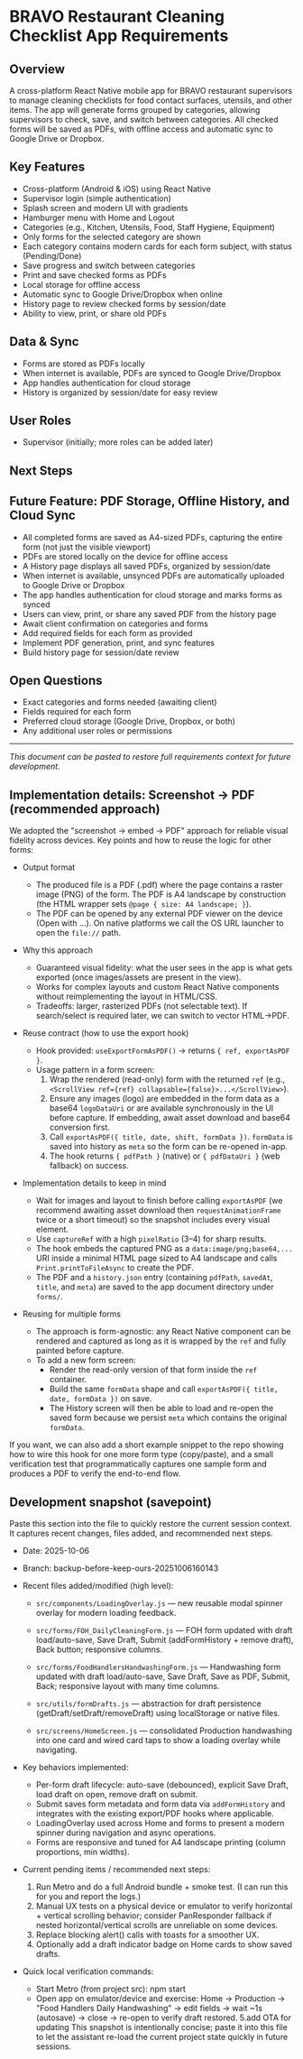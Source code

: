 # BRAVO Restaurant Cleaning Checklist App Requirements

## Overview
A cross-platform React Native mobile app for BRAVO restaurant supervisors to manage cleaning checklists for food contact surfaces, utensils, and other items. The app will generate forms grouped by categories, allowing supervisors to check, save, and switch between categories. All checked forms will be saved as PDFs, with offline access and automatic sync to Google Drive or Dropbox.

## Key Features
- Cross-platform (Android & iOS) using React Native
- Supervisor login (simple authentication)
- Splash screen and modern UI with gradients
- Hamburger menu with Home and Logout
- Categories (e.g., Kitchen, Utensils, Food, Staff Hygiene, Equipment)
- Only forms for the selected category are shown
- Each category contains modern cards for each form subject, with status (Pending/Done)
- Save progress and switch between categories
- Print and save checked forms as PDFs
- Local storage for offline access
- Automatic sync to Google Drive/Dropbox when online
- History page to review checked forms by session/date
- Ability to view, print, or share old PDFs

## Data & Sync
- Forms are stored as PDFs locally
- When internet is available, PDFs are synced to Google Drive/Dropbox
- App handles authentication for cloud storage
- History is organized by session/date for easy review

## User Roles
- Supervisor (initially; more roles can be added later)

## Next Steps

## Future Feature: PDF Storage, Offline History, and Cloud Sync
- All completed forms are saved as A4-sized PDFs, capturing the entire form (not just the visible viewport)
- PDFs are stored locally on the device for offline access
- A History page displays all saved PDFs, organized by session/date
- When internet is available, unsynced PDFs are automatically uploaded to Google Drive or Dropbox
- The app handles authentication for cloud storage and marks forms as synced
- Users can view, print, or share any saved PDF from the history page
- Await client confirmation on categories and forms
- Add required fields for each form as provided
- Implement PDF generation, print, and sync features
- Build history page for session/date review

## Open Questions
- Exact categories and forms needed (awaiting client)
- Fields required for each form
- Preferred cloud storage (Google Drive, Dropbox, or both)
- Any additional user roles or permissions

---
*This document can be pasted to restore full requirements context for future development.*

## Implementation details: Screenshot → PDF (recommended approach)

We adopted the "screenshot → embed → PDF" approach for reliable visual fidelity across devices. Key points and how to reuse the logic for other forms:

- Output format
	- The produced file is a PDF (.pdf) where the page contains a raster image (PNG) of the form. The PDF is A4 landscape by construction (the HTML wrapper sets `@page { size: A4 landscape; }`).
	- The PDF can be opened by any external PDF viewer on the device (Open with ...). On native platforms we call the OS URL launcher to open the `file://` path.

- Why this approach
	- Guaranteed visual fidelity: what the user sees in the app is what gets exported (once images/assets are present in the view).
	- Works for complex layouts and custom React Native components without reimplementing the layout in HTML/CSS.
	- Tradeoffs: larger, rasterized PDFs (not selectable text). If search/select is required later, we can switch to vector HTML→PDF.

- Reuse contract (how to use the export hook)
	- Hook provided: `useExportFormAsPDF()` → returns `{ ref, exportAsPDF }`.
	- Usage pattern in a form screen:
		1. Wrap the rendered (read-only) form with the returned `ref` (e.g., `<ScrollView ref={ref} collapsable={false}>...</ScrollView>`).
		2. Ensure any images (logo) are embedded in the form data as a base64 `logoDataUri` or are available synchronously in the UI before capture. If embedding, await asset download and base64 conversion first.
		3. Call `exportAsPDF({ title, date, shift, formData })`. `formData` is saved into history as `meta` so the form can be re-opened in-app.
		4. The hook returns `{ pdfPath }` (native) or `{ pdfDataUri }` (web fallback) on success.

- Implementation details to keep in mind
	- Wait for images and layout to finish before calling `exportAsPDF` (we recommend awaiting asset download then `requestAnimationFrame` twice or a short timeout) so the snapshot includes every visual element.
	- Use `captureRef` with a high `pixelRatio` (3–4) for sharp results.
	- The hook embeds the captured PNG as a `data:image/png;base64,...` URI inside a minimal HTML page sized to A4 landscape and calls `Print.printToFileAsync` to create the PDF.
	- The PDF and a `history.json` entry (containing `pdfPath`, `savedAt`, `title`, and `meta`) are saved to the app document directory under `forms/`.

- Reusing for multiple forms
	- The approach is form-agnostic: any React Native component can be rendered and captured as long as it is wrapped by the `ref` and fully painted before capture.
	- To add a new form screen:
		- Render the read-only version of that form inside the `ref` container.
		- Build the same `formData` shape and call `exportAsPDF({ title, date, formData })` on save.
		- The History screen will then be able to load and re-open the saved form because we persist `meta` which contains the original `formData`.

If you want, we can also add a short example snippet to the repo showing how to wire this hook for one more form type (copy/paste), and a small verification test that programmatically captures one sample form and produces a PDF to verify the end-to-end flow.

## Development snapshot (savepoint)

Paste this section into the file to quickly restore the current session context. It captures recent changes, files added, and recommended next steps.

- Date: 2025-10-06
- Branch: backup-before-keep-ours-20251006160143

- Recent files added/modified (high level):
  - `src/components/LoadingOverlay.js` — new reusable modal spinner overlay for modern loading feedback.
  
  - `src/forms/FOH_DailyCleaningForm.js` — FOH form updated with draft load/auto-save, Save Draft, Submit (addFormHistory + remove draft), Back button; responsive columns.
  - `src/forms/FoodHandlersHandwashingForm.js` — Handwashing form updated with draft load/auto-save, Save Draft, Save as PDF, Submit, Back; responsive layout with many time columns.
  - `src/utils/formDrafts.js` — abstraction for draft persistence (getDraft/setDraft/removeDraft) using localStorage or native files.
  - `src/screens/HomeScreen.js` — consolidated Production handwashing into one card and wired card taps to show a loading overlay while navigating.

- Key behaviors implemented:
  - Per-form draft lifecycle: auto-save (debounced), explicit Save Draft, load draft on open, remove draft on submit.
  - Submit saves form metadata and form data via `addFormHistory` and integrates with the existing export/PDF hooks where applicable.
  - LoadingOverlay used across Home and forms to present a modern spinner during navigation and async operations.
  - Forms are responsive and tuned for A4 landscape printing (column proportions, min widths).

- Current pending items / recommended next steps:
  1. Run Metro and do a full Android bundle + smoke test. (I can run this for you and report the logs.)
  2. Manual UX tests on a physical device or emulator to verify horizontal + vertical scrolling behavior; consider PanResponder fallback if nested horizontal/vertical scrolls are unreliable on some devices.
  3. Replace blocking alert() calls with toasts for a smoother UX.
  4. Optionally add a draft indicator badge on Home cards to show saved drafts.

- Quick local verification commands:
  - Start Metro (from project src):
    npm start
  - Open app on emulator/device and exercise:
    Home → Production → "Food Handlers Daily Handwashing" → edit fields → wait ~1s (autosave) → close → re-open to verify draft restored.
  5.add OTA for updating 
This snapshot is intentionally concise; paste it into this file to let the assistant re-load the current project state quickly in future sessions.
